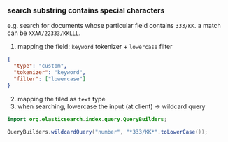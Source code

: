 
### search substring contains special characters 
e.g. search for documents whose particular field contains `333/KK`. a match can be `XXAA/22333/KKLLL`.

1. mapping the field: `keyword` tokenizer + `lowercase` filter

```json
{
  "type": "custom",
  "tokenizer": "keyword",
  "filter": ["lowercase"]
}
```

2. mapping the filed as `text` type
3. when searching, lowercase the input (at client) -> wildcard query
```java
import org.elasticsearch.index.query.QueryBuilders;

QueryBuilders.wildcardQuery("number", "*333/KK*".toLowerCase());
```

